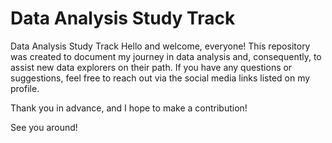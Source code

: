 # Data Analysis Study Track
Data Analysis Study Track
Hello and welcome, everyone! This repository was created to document my journey in data analysis and, consequently, to assist new data explorers on their path. If you have any questions or suggestions, feel free to reach out via the social media links listed on my profile.

Thank you in advance, and I hope to make a contribution!

See you around!
